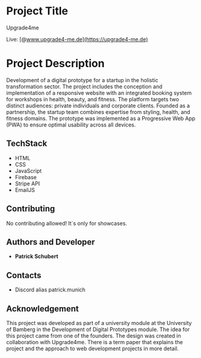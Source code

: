 # Project Title

Upgrade4me

Live: [@www.upgrade4-me.de](https://upgrade4-me.de)

# Project Description

Development of a digital prototype for a startup in the holistic transformation sector. 
The project includes the conception and implementation of a responsive website with an integrated booking system for workshops in health, beauty, and fitness.
The platform targets two distinct audiences: private individuals and corporate clients. 
Founded as a partnership, the startup team combines expertise from styling, health, and fitness domains.
The prototype was implemented as a Progressive Web App (PWA) to ensure optimal usability across all devices.

## TechStack

- HTML
- CSS
- JavaScript
- Firebase
- Stripe API
- EmailJS

## Contributing

No contributing allowed! 
It´s only for showcases.

## Authors and Developer

- **Patrick Schubert**

## Contacts
- Discord alias patrick.munich

## Acknowledgement
This project was developed as part of a university module at the University of Bamberg in the Development of Digital Prototypes module.
The idea for this project came from one of the founders. The design was created in collaboration with Upgrade4me.
There is a term paper that explains the project and the approach to web development projects in more detail.
